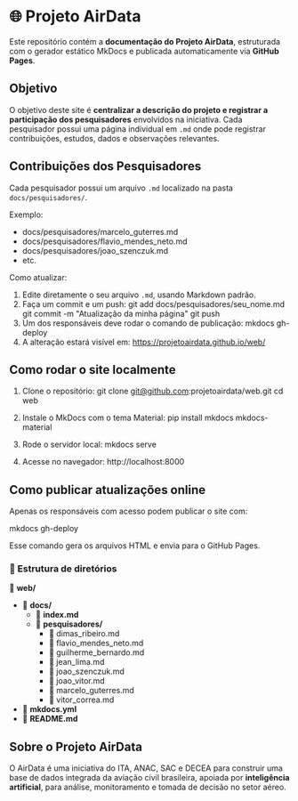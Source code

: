 
🌐 Projeto AirData
=========================================

Este repositório contém a **documentação do Projeto AirData**, estruturada com o gerador estático MkDocs e publicada automaticamente via **GitHub Pages**.

Objetivo
-----------
O objetivo deste site é **centralizar a descrição do projeto e registrar a participação dos pesquisadores** envolvidos na iniciativa. Cada pesquisador possui uma página individual em `.md` onde pode registrar contribuições, estudos, dados e observações relevantes.

Contribuições dos Pesquisadores
-------------------------------------
Cada pesquisador possui um arquivo `.md` localizado na pasta `docs/pesquisadores/`.

Exemplo:
- docs/pesquisadores/marcelo_guterres.md
- docs/pesquisadores/flavio_mendes_neto.md
- docs/pesquisadores/joao_szenczuk.md
- etc.

Como atualizar:
1. Edite diretamente o seu arquivo `.md`, usando Markdown padrão.
2. Faça um commit e um push:
   git add docs/pesquisadores/seu_nome.md
   git commit -m "Atualização da minha página"
   git push
3. Um dos responsáveis deve rodar o comando de publicação:
   mkdocs gh-deploy
4. A alteração estará visível em:
   https://projetoairdata.github.io/web/

Como rodar o site localmente
-------------------------------
1. Clone o repositório:
   git clone git@github.com:projetoairdata/web.git
   cd web

2. Instale o MkDocs com o tema Material:
   pip install mkdocs mkdocs-material

3. Rode o servidor local:
   mkdocs serve

4. Acesse no navegador:
   http://localhost:8000

Como publicar atualizações online
------------------------------------
Apenas os responsáveis com acesso podem publicar o site com:

   mkdocs gh-deploy

Esse comando gera os arquivos HTML e envia para o GitHub Pages.

### 📁 Estrutura de diretórios

📁 **web/**
  - 📁 **docs/**
    - 📄 **index.md**
    - 📁 **pesquisadores/**
      - 📄 dimas_ribeiro.md
      - 📄 flavio_mendes_neto.md
      - 📄 guilherme_bernardo.md
      - 📄 jean_lima.md
      - 📄 joao_szenczuk.md
      - 📄 joao_vitor.md
      - 📄 marcelo_guterres.md
      - 📄 vitor_correa.md
  - 📄 **mkdocs.yml**
  - 📄 **README.md**
  
Sobre o Projeto AirData
--------------------------
O AirData é uma iniciativa do ITA, ANAC, SAC e DECEA para construir uma base de dados integrada da aviação civil brasileira, apoiada por **inteligência artificial**, para análise, monitoramento e tomada de decisão no setor aéreo.

